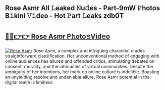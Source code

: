 ## Rose Asmr All 𝙻eaked 𝙽u𝚍es - Part-9mW 𝙿hotos B𝚒kini 𝚅𝚒deo - Hot 𝙿art 𝙻eaks zdb0T

# <h2><a href="http://ld65ya.urlbe.top/?page=Rose+Asmr">🔗🔗👉👉 Rose Asmr P𝚑oto𝚜Vid𝚎o</a></h2>

[![Rose Asmr](https://i.imgur.com/eBuTRDB.gif)](http://ld65ya.urlbe.top/?page=Rose+Asmr)
Rose Asmr, a complex and intriguing character, eludes straightforward classification. Her unconventional method of engaging with online audiences has allured and offended critics, stimulating debates on consent, morality, and the intricacies of virtual communities. Despite the ambiguity of her intentions, her mark on online culture is indelible. Boasting an unyielding resolve and undeniable allure, Rose Asmr potential in the digital realm is limitless.

